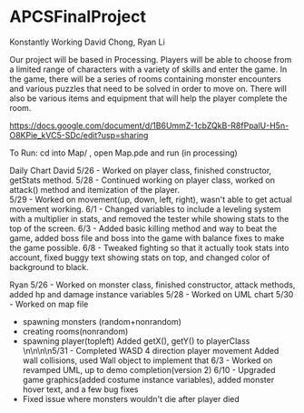 
# APCSFinalProject
Konstantly Working
David Chong, Ryan Li

Our project will be based in Processing. Players will be able to choose from a limited range of characters with a variety of skills and enter the game. In the game, there will be a series of rooms containing monster encounters and various puzzles that need to be solved in order to move on. There will also be various items and equipment that will help the player complete the room.

https://docs.google.com/document/d/1B6UmmZ-1cbZQkB-R8fPpalU-H5n-O8KPie_kVC5-SDc/edit?usp=sharing

To Run:
cd into Map/ , 
open Map.pde and run (in processing)

Daily Chart
David
5/26 - Worked on player class, finished constructor, getStats method.
5/28 - Continued working on player class, worked on attack() method and itemization of the player.  
5/29 - Worked on movement(up, down, left, right), wasn't able to get actual movement working.
6/1 - Changed variables to include a leveling system with a multiplier in stats, and removed the tester while showing stats to the top of the screen.
6/3 - Added basic killing method and way to beat the game, added boss file and boss into the game with balance fixes to make the game possible.
6/8 - Tweaked fighting so that it actually took stats into account, fixed buggy text showing stats on top, and changed color of background to black.

Ryan
5/26 - Worked on monster class, finished constructor, attack methods, added hp and damage instance variables
5/28 - Worked on UML chart
5/30 - Worked on map file
- spawning monsters (random+nonrandom)
- creating rooms(nonrandom)
- spawning player(topleft)
Added getX(), getY() to playerClass
\n\n\n\n5/31 - Completed WASD 4 direction player movement
Added wall collisions, used Wall object to implement that
6/3 - Worked on revamped UML, up to demo completion(version 2)
6/10 - Upgraded game graphics(added costume instance variables), added monster hover text, and a few bug fixes
- Fixed issue where monsters wouldn't die after player died

